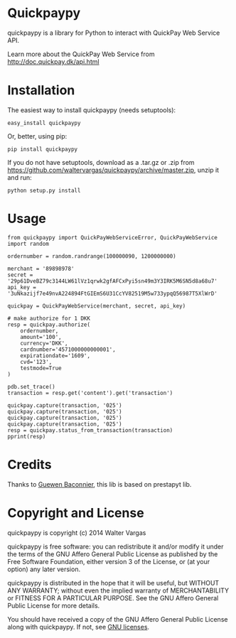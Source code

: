Quickpaypy
=========

quickpaypy is a library for Python to interact with QuickPay Web Service API.

Learn more about the QuickPay Web Service from http://doc.quickpay.dk/api.html

Installation
============

The easiest way to install quickpaypy (needs setuptools):

    easy_install quickpaypy

Or, better, using pip:

    pip install quickpaypy

If you do not have setuptools, download as a .tar.gz or .zip from
https://github.com/waltervargas/quickpaypy/archive/master.zip, unzip it and
run:

    python setup.py install


Usage
=====

    from quickpaypy import QuickPayWebServiceError, QuickPayWebService
    import random

    ordernumber = random.randrange(100000090, 1200000000)

    merchant = '89898978'
    secret = '29p61DveBZ79c3144LW61lVz1qrwk2gfAFCxPyi5sn49m3Y3IRK5M6SN5d8a68u7'
    api_key = '3uNkazijf7e49nvA224894FtGIEmS6U31CcYV82519M5w733ypqQ56987T5XlWrD'

    quickpay = QuickPayWebService(merchant, secret, api_key)

    # make authorize for 1 DKK
    resp = quickpay.authorize(
        ordernumber,
        amount='100',
        currency='DKK',
        cardnumber='4571000000000001',
        expirationdate='1609',
        cvd='123',
        testmode=True
    )

    pdb.set_trace()
    transaction = resp.get('content').get('transaction')

    quickpay.capture(transaction, '025')
    quickpay.capture(transaction, '025')
    quickpay.capture(transaction, '025')
    quickpay.capture(transaction, '025')
    resp = quickpay.status_from_transaction(transaction)
    pprint(resp)


Credits
========

Thanks to [Guewen Baconnier], this lib is based on prestapyt lib.

Copyright and License
=====================

quickpaypy is copyright (c) 2014 Walter Vargas

quickpaypy is free software: you can redistribute it and/or modify
it under the terms of the GNU Affero General Public License as
published by the Free Software Foundation, either version 3 of
the License, or (at your option) any later version.

quickpaypy is distributed in the hope that it will be useful,
but WITHOUT ANY WARRANTY; without even the implied warranty of
MERCHANTABILITY or FITNESS FOR A PARTICULAR PURPOSE.  See the
GNU Affero General Public License for more details.

You should have received a copy of the GNU Affero General Public
License along with quickpaypy. If not, see [GNU licenses](http://www.gnu.org/licenses/).

[Guewen Baconnier]: https://github.com/guewen